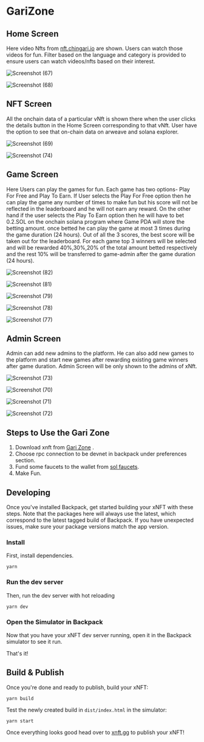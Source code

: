 # GariZone

## Home Screen
Here video Nfts from [nft.chingari.io](https://nft.chingari.io/) are shown. Users can watch those videos for fun. Filter based on the language and category is provided to ensure users can watch videos/nfts based on their interest.


![Screenshot (67)](https://user-images.githubusercontent.com/118275688/225210342-e5c91998-56a1-4334-ae5a-b540b4e59da4.png)

![Screenshot (68)](https://user-images.githubusercontent.com/118275688/225210405-3d9bc52c-6b97-4193-a135-c6a79cbff32f.png)

## NFT Screen
All the onchain data of a particular vNft is shown there when the user clicks the details button in the Home Screen corresponding to that vNft. User have the option to see that on-chain data on arweave and solana explorer.

![Screenshot (69)](https://user-images.githubusercontent.com/118275688/225210787-d3ff3ed9-666e-4f10-9120-c24afc3da940.png)

![Screenshot (74)](https://user-images.githubusercontent.com/118275688/225210879-c392bc7c-dffb-4c8f-a5fa-2bb7879329b0.png)


## Game Screen
Here Users can play the games for fun. Each game has two options- Play For Free and Play To Earn. If User selects the Play For Free option then he can play the game any number of times to make fun but his score will not be reflected in the leaderboard and he will not earn any reward.
On the other hand if the user selects the Play To Earn option then he will have to bet 0.2.SOL on the onchain solana program where Game PDA will store the betting amount.
once betted he can play the game at most 3 times during the game duration (24 hours). Out of all the 3 scores, the best score will be taken out for the leaderboard.
For each game top 3 winners will be selected and will be rewarded 40%,30%,20% of the total amount betted respectively and the rest 10% will be transferred to game-admin after the game duration (24 hours).

![Screenshot (82)](https://user-images.githubusercontent.com/118275688/225212257-4ce377c8-de5c-4516-ba15-d0917c94c9f1.png)

![Screenshot (81)](https://user-images.githubusercontent.com/118275688/225212379-d88b1465-f0a3-4035-9b7a-9a616bea7afe.png)

![Screenshot (79)](https://user-images.githubusercontent.com/118275688/225212465-15dd4f66-2861-4a4d-97b9-697c3f2e8c2f.png)

![Screenshot (78)](https://user-images.githubusercontent.com/118275688/225212524-179660e3-3e30-4004-bac6-20a7998e4a52.png)

![Screenshot (77)](https://user-images.githubusercontent.com/118275688/225212591-ab2ffa21-ee8a-409e-8963-5bd22bb4ad02.png)


## Admin Screen
Admin can add new admins to the platform. He can also add new games to the platform and start new games  after rewarding existing game winners after game duration.
Admin Screen will be only shown to the admins of xNft.

![Screenshot (73)](https://user-images.githubusercontent.com/118275688/225213456-b7af5609-ad24-4de3-b496-8a246bab95ee.png)

![Screenshot (70)](https://user-images.githubusercontent.com/118275688/225213511-d525089a-a38d-4fc6-84d1-b5e7f7dfe228.png)

![Screenshot (71)](https://user-images.githubusercontent.com/118275688/225213573-4987324d-ede6-4ddc-bc8c-fad1f8df6ad5.png)

![Screenshot (72)](https://user-images.githubusercontent.com/118275688/225213633-ae37d699-af94-459c-8982-a2f357c8c330.png)

## Steps to Use the Gari Zone
1) Download xnft from [Gari Zone](https://www.xnft.gg/app/96tNoZR5t1tWBRxaRfQ6jWF1PzgRdXC9M7ETzUQnPFXa) .
2) Choose rpc connection to be devnet in backpack under preferences section.
3) Fund some faucets to the wallet from [sol faucets](https://solfaucet.com/).
4) Make Fun.





## Developing

Once you've installed Backpack, get started building your xNFT with these steps. Note that the packages here will always use the latest, which correspond to the latest tagged build of Backpack. If you have unexpected issues, make sure your package versions match the app version.

### Install

First, install dependencies.

```
yarn
```

### Run the dev server

Then, run the dev server with hot reloading

```
yarn dev
```

### Open the Simulator in Backpack

Now that you have your xNFT dev server running, open it in the Backpack simulator to see it run.

That's it!


## Build & Publish

Once you're done and ready to publish, build your xNFT:

```
yarn build
```

Test the newly created build in `dist/index.html` in the simulator:

```
yarn start
```

Once everything looks good head over to [xnft.gg]() to publish your xNFT!
